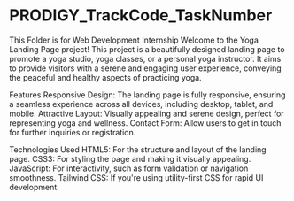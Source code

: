 # PRODIGY_TrackCode_TaskNumber
This Folder is for Web Development Internship
Welcome to the Yoga Landing Page project! This project is a beautifully designed landing page to promote a yoga studio, yoga classes, or a personal yoga instructor. It aims to provide visitors with a serene and engaging user experience, conveying the peaceful and healthy aspects of practicing yoga.

Features
Responsive Design: The landing page is fully responsive, ensuring a seamless experience across all devices, including desktop, tablet, and mobile.
Attractive Layout: Visually appealing and serene design, perfect for representing yoga and wellness.
Contact Form: Allow users to get in touch for further inquiries or registration.

Technologies Used
HTML5: For the structure and layout of the landing page.
CSS3: For styling the page and making it visually appealing.
JavaScript: For interactivity, such as form validation or navigation smoothness.
Tailwind CSS: If you're using utility-first CSS for rapid UI development.
